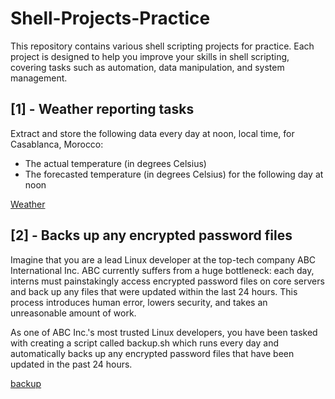 # Shell-Projects-Practice
This repository contains various shell scripting projects for practice. Each project is designed to help you improve your skills in shell scripting, covering tasks such as automation, data manipulation, and system management.


## [1] - Weather reporting tasks

Extract and store the following data every day at noon, local time, for Casablanca, Morocco:

- The actual temperature (in degrees Celsius)
- The forecasted temperature (in degrees Celsius) for the following day at noon

[Weather](/scripts/forecast.sh)

## [2] - Backs up any encrypted password files

Imagine that you are a lead Linux developer at the top-tech company ABC International Inc. ABC currently suffers from a huge bottleneck: each day, interns must painstakingly access encrypted password files on core servers and back up any files that were updated within the last 24 hours. This process introduces human error, lowers security, and takes an unreasonable amount of work.

As one of ABC Inc.'s most trusted Linux developers, you have been tasked with creating a script called backup.sh which runs every day and automatically backs up any encrypted password files that have been updated in the past 24 hours.

[backup](/scripts/backup.sh)
